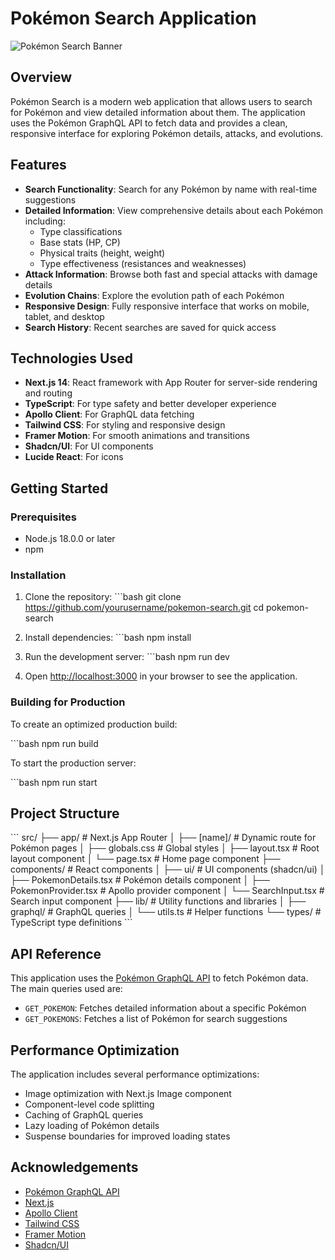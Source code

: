 # Pokémon Search Application

![Pokémon Search Banner](/public/pokemon-silhouette.png)

## Overview

Pokémon Search is a modern web application that allows users to search for Pokémon and view detailed information about them. The application uses the Pokémon GraphQL API to fetch data and provides a clean, responsive interface for exploring Pokémon details, attacks, and evolutions.

## Features

- **Search Functionality**: Search for any Pokémon by name with real-time suggestions
- **Detailed Information**: View comprehensive details about each Pokémon including:
  - Type classifications
  - Base stats (HP, CP)
  - Physical traits (height, weight)
  - Type effectiveness (resistances and weaknesses)
- **Attack Information**: Browse both fast and special attacks with damage details
- **Evolution Chains**: Explore the evolution path of each Pokémon
- **Responsive Design**: Fully responsive interface that works on mobile, tablet, and desktop
- **Search History**: Recent searches are saved for quick access

## Technologies Used

- **Next.js 14**: React framework with App Router for server-side rendering and routing
- **TypeScript**: For type safety and better developer experience
- **Apollo Client**: For GraphQL data fetching
- **Tailwind CSS**: For styling and responsive design
- **Framer Motion**: For smooth animations and transitions
- **Shadcn/UI**: For UI components
- **Lucide React**: For icons

## Getting Started

### Prerequisites

- Node.js 18.0.0 or later
- npm 

### Installation

1. Clone the repository:
   \`\`\`bash
   git clone https://github.com/yourusername/pokemon-search.git
   cd pokemon-search

2. Install dependencies:
   \`\`\`bash
   npm install

3. Run the development server:
   \`\`\`bash
   npm run dev



4. Open [http://localhost:3000](http://localhost:3000) in your browser to see the application.

### Building for Production

To create an optimized production build:

\`\`\`bash
npm run build


To start the production server:

\`\`\`bash
npm run start


## Project Structure

\`\`\`
src/
├── app/                  # Next.js App Router
│   ├── [name]/           # Dynamic route for Pokémon pages
│   ├── globals.css       # Global styles
│   ├── layout.tsx        # Root layout component
│   └── page.tsx          # Home page component
├── components/           # React components
│   ├── ui/               # UI components (shadcn/ui)
│   ├── PokemonDetails.tsx # Pokémon details component
│   ├── PokemonProvider.tsx # Apollo provider component
│   └── SearchInput.tsx   # Search input component
├── lib/                  # Utility functions and libraries
│   ├── graphql/          # GraphQL queries
│   └── utils.ts          # Helper functions
└── types/                # TypeScript type definitions
\`\`\`

## API Reference

This application uses the [Pokémon GraphQL API](https://graphql-pokemon2.vercel.app/) to fetch Pokémon data. The main queries used are:

- `GET_POKEMON`: Fetches detailed information about a specific Pokémon
- `GET_POKEMONS`: Fetches a list of Pokémon for search suggestions

## Performance Optimization

The application includes several performance optimizations:

- Image optimization with Next.js Image component
- Component-level code splitting
- Caching of GraphQL queries
- Lazy loading of Pokémon details
- Suspense boundaries for improved loading states

## Acknowledgements

- [Pokémon GraphQL API](https://graphql-pokemon2.vercel.app/)
- [Next.js](https://nextjs.org/)
- [Apollo Client](https://www.apollographql.com/docs/react/)
- [Tailwind CSS](https://tailwindcss.com/)
- [Framer Motion](https://www.framer.com/motion/)
- [Shadcn/UI](https://ui.shadcn.com/)
